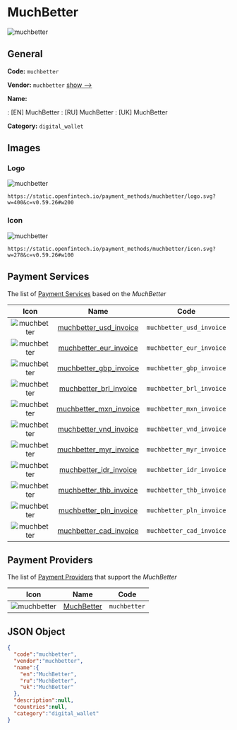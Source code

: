 
# MuchBetter 
![muchbetter](https://static.openfintech.io/payment_methods/muchbetter/logo.svg?w=400&c=v0.59.26#w200)  

## General 
**Code:** `muchbetter` 
 
**Vendor:** `muchbetter` [show -->](/vendors/muchbetter/) 
 
**Name:** 
 
:	[EN] MuchBetter 
:	[RU] MuchBetter 
:	[UK] MuchBetter 
 
**Category:** `digital_wallet` 
 

## Images 

### Logo 
![muchbetter](https://static.openfintech.io/payment_methods/muchbetter/logo.svg?w=400&c=v0.59.26#w200)  

```
https://static.openfintech.io/payment_methods/muchbetter/logo.svg?w=400&c=v0.59.26#w200
```  

### Icon 
![muchbetter](https://static.openfintech.io/payment_methods/muchbetter/icon.svg?w=278&c=v0.59.26#w100)  

```
https://static.openfintech.io/payment_methods/muchbetter/icon.svg?w=278&c=v0.59.26#w100
```  

## Payment Services 
 
The list of [Payment Services](/payment-services/) based on the _MuchBetter_ 

|Icon|Name|Code| 
|:---:|:---:|:---:| 
|![muchbetter](https://static.openfintech.io/payment_methods/muchbetter/icon.svg?w=278&c=v0.59.26#w100) |[muchbetter_usd_invoice](/payment-services/muchbetter_usd_invoice/)|`muchbetter_usd_invoice`| 
|![muchbetter](https://static.openfintech.io/payment_methods/muchbetter/icon.svg?w=278&c=v0.59.26#w100) |[muchbetter_eur_invoice](/payment-services/muchbetter_eur_invoice/)|`muchbetter_eur_invoice`| 
|![muchbetter](https://static.openfintech.io/payment_methods/muchbetter/icon.svg?w=278&c=v0.59.26#w100) |[muchbetter_gbp_invoice](/payment-services/muchbetter_gbp_invoice/)|`muchbetter_gbp_invoice`| 
|![muchbetter](https://static.openfintech.io/payment_methods/muchbetter/icon.svg?w=278&c=v0.59.26#w100) |[muchbetter_brl_invoice](/payment-services/muchbetter_brl_invoice/)|`muchbetter_brl_invoice`| 
|![muchbetter](https://static.openfintech.io/payment_methods/muchbetter/icon.svg?w=278&c=v0.59.26#w100) |[muchbetter_mxn_invoice](/payment-services/muchbetter_mxn_invoice/)|`muchbetter_mxn_invoice`| 
|![muchbetter](https://static.openfintech.io/payment_methods/muchbetter/icon.svg?w=278&c=v0.59.26#w100) |[muchbetter_vnd_invoice](/payment-services/muchbetter_vnd_invoice/)|`muchbetter_vnd_invoice`| 
|![muchbetter](https://static.openfintech.io/payment_methods/muchbetter/icon.svg?w=278&c=v0.59.26#w100) |[muchbetter_myr_invoice](/payment-services/muchbetter_myr_invoice/)|`muchbetter_myr_invoice`| 
|![muchbetter](https://static.openfintech.io/payment_methods/muchbetter/icon.svg?w=278&c=v0.59.26#w100) |[muchbetter_idr_invoice](/payment-services/muchbetter_idr_invoice/)|`muchbetter_idr_invoice`| 
|![muchbetter](https://static.openfintech.io/payment_methods/muchbetter/icon.svg?w=278&c=v0.59.26#w100) |[muchbetter_thb_invoice](/payment-services/muchbetter_thb_invoice/)|`muchbetter_thb_invoice`| 
|![muchbetter](https://static.openfintech.io/payment_methods/muchbetter/icon.svg?w=278&c=v0.59.26#w100) |[muchbetter_pln_invoice](/payment-services/muchbetter_pln_invoice/)|`muchbetter_pln_invoice`| 
|![muchbetter](https://static.openfintech.io/payment_methods/muchbetter/icon.svg?w=278&c=v0.59.26#w100) |[muchbetter_cad_invoice](/payment-services/muchbetter_cad_invoice/)|`muchbetter_cad_invoice`| 
 

## Payment Providers 
 
The list of [Payment Providers](/payment-providers/) that support the _MuchBetter_ 

|Icon|Name|Code| 
|:---:|:---:|:---:| 
|![muchbetter](https://static.openfintech.io/payment_providers/muchbetter/icon.svg?w=278&c=v0.59.26#w100) |[MuchBetter](/payment-providers/muchbetter/)|`muchbetter`| 
 

## JSON Object 

```json
{
  "code":"muchbetter",
  "vendor":"muchbetter",
  "name":{
    "en":"MuchBetter",
    "ru":"MuchBetter",
    "uk":"MuchBetter"
  },
  "description":null,
  "countries":null,
  "category":"digital_wallet"
}
```  
